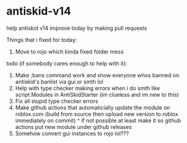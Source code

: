 # antiskid-v14

help antiskid v14 improve today by making pull requests

Things that i fixed for today:
1. Move to rojo which kinda fixed folder mess

todo (if somebody cares enough to help with it):
1. Make ;bans command work and show everyone whos banned on antiskid's banlist via gui or smth lol
2. Help with type checker making errors when i do smth like script.Modules in AntiSkidStarter (im clueless and im new to this)
3. Fix all stupid type checker errors
4. Make github actions that automaticially update the module on roblox.com (build from source then upload new version to roblox immediately on commit)
^ if not possible at least make it so github actions put new module under github releases
5. Somehow convert gui instances to rojo lol???